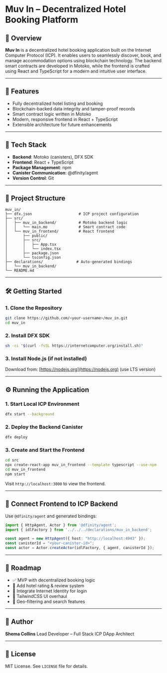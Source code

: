 # Muv In – Decentralized Hotel Booking Platform

## 🧭 Overview

**Muv In** is a decentralized hotel booking application built on the Internet Computer Protocol (ICP). It enables users to seamlessly discover, book, and manage accommodation options using blockchain technology. The backend smart contracts are developed in Motoko, while the frontend is crafted using React and TypeScript for a modern and intuitive user interface.

---

## 🚀 Features

* Fully decentralized hotel listing and booking
* Blockchain-backed data integrity and tamper-proof records
* Smart contract logic written in Motoko
* Modern, responsive frontend in React + TypeScript
* Extensible architecture for future enhancements

---

## 🧱 Tech Stack

* **Backend**: Motoko (canisters), DFX SDK
* **Frontend**: React + TypeScript
* **Package Management**: npm
* **Canister Communication**: @dfinity/agent
* **Version Control**: Git

---

## 📁 Project Structure

```
muv_in/
├── dfx.json                     # ICP project configuration
├── src/
│   ├── muv_in_backend/          # Motoko backend logic
│   │   └── main.mo              # Smart contract code
│   └── muv_in_frontend/         # React frontend
│       ├── public/
│       ├── src/
│       │   ├── App.tsx
│       │   └── index.tsx
│       ├── package.json
│       └── tsconfig.json
├── declarations/               # Auto-generated bindings
│   └── muv_in_backend/
└── README.md
```

---

## 🛠️ Getting Started

### 1. Clone the Repository

```bash
git clone https://github.com/<your-username>/muv_in.git
cd muv_in
```

### 2. Install DFX SDK

```bash
sh -ci "$(curl -fsSL https://internetcomputer.org/install.sh)"
```

### 3. Install Node.js (if not installed)

Download from: [https://nodejs.org](https://nodejs.org) (use LTS version)

---

## ⚙️ Running the Application

### 1. Start Local ICP Environment

```bash
dfx start --background
```

### 2. Deploy the Backend Canister

```bash
dfx deploy
```

### 3. Create and Start the Frontend

```bash
cd src
npx create-react-app muv_in_frontend --template typescript --use-npm
cd muv_in_frontend
npm start
```

Visit `http://localhost:3000` to view the frontend.

---

## 🔗 Connect Frontend to ICP Backend

Use `@dfinity/agent` and generated bindings:

```ts
import { HttpAgent, Actor } from '@dfinity/agent';
import { idlFactory } from '../../../declarations/muv_in_backend';

const agent = new HttpAgent({ host: "http://localhost:4943" });
const canisterId = "<your-canister-id>";
const actor = Actor.createActor(idlFactory, { agent, canisterId });
```

---

## 📌 Roadmap

* ✅ MVP with decentralized booking logic
* 🚧 Add hotel rating & review system
* 🚧 Integrate Internet Identity for login
* 🚧 TailwindCSS UI overhaul
* 🚧 Geo-filtering and search features

---

## 👤 Author

**Shema Collins**
Lead Developer – Full Stack ICP DApp Architect

---

## 📄 License

MIT License. See `LICENSE` file for details.
